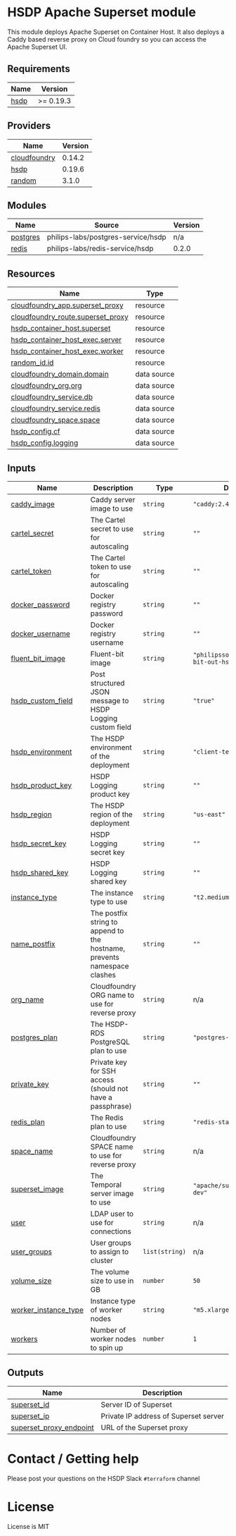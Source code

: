 # HSDP Apache Superset module

This module deploys Apache Superset on Container Host. It also deploys a Caddy based reverse proxy on Cloud foundry so you can access
the Apache Superset UI.

<!--- BEGIN_TF_DOCS --->
## Requirements

| Name | Version |
|------|---------|
| <a name="requirement_hsdp"></a> [hsdp](#requirement\_hsdp) | >= 0.19.3 |

## Providers

| Name | Version |
|------|---------|
| <a name="provider_cloudfoundry"></a> [cloudfoundry](#provider\_cloudfoundry) | 0.14.2 |
| <a name="provider_hsdp"></a> [hsdp](#provider\_hsdp) | 0.19.6 |
| <a name="provider_random"></a> [random](#provider\_random) | 3.1.0 |

## Modules

| Name | Source | Version |
|------|--------|---------|
| <a name="module_postgres"></a> [postgres](#module\_postgres) | philips-labs/postgres-service/hsdp | n/a |
| <a name="module_redis"></a> [redis](#module\_redis) | philips-labs/redis-service/hsdp | 0.2.0 |

## Resources

| Name | Type |
|------|------|
| [cloudfoundry_app.superset_proxy](https://registry.terraform.io/providers/cloudfoundry-community/cloudfoundry/latest/docs/resources/app) | resource |
| [cloudfoundry_route.superset_proxy](https://registry.terraform.io/providers/cloudfoundry-community/cloudfoundry/latest/docs/resources/route) | resource |
| [hsdp_container_host.superset](https://registry.terraform.io/providers/philips-software/hsdp/latest/docs/resources/container_host) | resource |
| [hsdp_container_host_exec.server](https://registry.terraform.io/providers/philips-software/hsdp/latest/docs/resources/container_host_exec) | resource |
| [hsdp_container_host_exec.worker](https://registry.terraform.io/providers/philips-software/hsdp/latest/docs/resources/container_host_exec) | resource |
| [random_id.id](https://registry.terraform.io/providers/random/latest/docs/resources/id) | resource |
| [cloudfoundry_domain.domain](https://registry.terraform.io/providers/cloudfoundry-community/cloudfoundry/latest/docs/data-sources/domain) | data source |
| [cloudfoundry_org.org](https://registry.terraform.io/providers/cloudfoundry-community/cloudfoundry/latest/docs/data-sources/org) | data source |
| [cloudfoundry_service.db](https://registry.terraform.io/providers/cloudfoundry-community/cloudfoundry/latest/docs/data-sources/service) | data source |
| [cloudfoundry_service.redis](https://registry.terraform.io/providers/cloudfoundry-community/cloudfoundry/latest/docs/data-sources/service) | data source |
| [cloudfoundry_space.space](https://registry.terraform.io/providers/cloudfoundry-community/cloudfoundry/latest/docs/data-sources/space) | data source |
| [hsdp_config.cf](https://registry.terraform.io/providers/philips-software/hsdp/latest/docs/data-sources/config) | data source |
| [hsdp_config.logging](https://registry.terraform.io/providers/philips-software/hsdp/latest/docs/data-sources/config) | data source |

## Inputs

| Name | Description | Type | Default | Required |
|------|-------------|------|---------|:--------:|
| <a name="input_caddy_image"></a> [caddy\_image](#input\_caddy\_image) | Caddy server image to use | `string` | `"caddy:2.4.5"` | no |
| <a name="input_cartel_secret"></a> [cartel\_secret](#input\_cartel\_secret) | The Cartel secret to use for autoscaling | `string` | `""` | no |
| <a name="input_cartel_token"></a> [cartel\_token](#input\_cartel\_token) | The Cartel token to use for autoscaling | `string` | `""` | no |
| <a name="input_docker_password"></a> [docker\_password](#input\_docker\_password) | Docker registry password | `string` | `""` | no |
| <a name="input_docker_username"></a> [docker\_username](#input\_docker\_username) | Docker registry username | `string` | `""` | no |
| <a name="input_fluent_bit_image"></a> [fluent\_bit\_image](#input\_fluent\_bit\_image) | Fluent-bit image | `string` | `"philipssoftware/fluent-bit-out-hsdp:latest"` | no |
| <a name="input_hsdp_custom_field"></a> [hsdp\_custom\_field](#input\_hsdp\_custom\_field) | Post structured JSON message to HSDP Logging custom field | `string` | `"true"` | no |
| <a name="input_hsdp_environment"></a> [hsdp\_environment](#input\_hsdp\_environment) | The HSDP environment of the deployment | `string` | `"client-test"` | no |
| <a name="input_hsdp_product_key"></a> [hsdp\_product\_key](#input\_hsdp\_product\_key) | HSDP Logging product key | `string` | `""` | no |
| <a name="input_hsdp_region"></a> [hsdp\_region](#input\_hsdp\_region) | The HSDP region of the deployment | `string` | `"us-east"` | no |
| <a name="input_hsdp_secret_key"></a> [hsdp\_secret\_key](#input\_hsdp\_secret\_key) | HSDP Logging secret key | `string` | `""` | no |
| <a name="input_hsdp_shared_key"></a> [hsdp\_shared\_key](#input\_hsdp\_shared\_key) | HSDP Logging shared key | `string` | `""` | no |
| <a name="input_instance_type"></a> [instance\_type](#input\_instance\_type) | The instance type to use | `string` | `"t2.medium"` | no |
| <a name="input_name_postfix"></a> [name\_postfix](#input\_name\_postfix) | The postfix string to append to the hostname, prevents namespace clashes | `string` | `""` | no |
| <a name="input_org_name"></a> [org\_name](#input\_org\_name) | Cloudfoundry ORG name to use for reverse proxy | `string` | n/a | yes |
| <a name="input_postgres_plan"></a> [postgres\_plan](#input\_postgres\_plan) | The HSDP-RDS PostgreSQL plan to use | `string` | `"postgres-medium-dev"` | no |
| <a name="input_private_key"></a> [private\_key](#input\_private\_key) | Private key for SSH access (should not have a passphrase) | `string` | `""` | no |
| <a name="input_redis_plan"></a> [redis\_plan](#input\_redis\_plan) | The Redis plan to use | `string` | `"redis-standalone"` | no |
| <a name="input_space_name"></a> [space\_name](#input\_space\_name) | Cloudfoundry SPACE name to use for reverse proxy | `string` | n/a | yes |
| <a name="input_superset_image"></a> [superset\_image](#input\_superset\_image) | The Temporal server image to use | `string` | `"apache/superset:latest-dev"` | no |
| <a name="input_user"></a> [user](#input\_user) | LDAP user to use for connections | `string` | n/a | yes |
| <a name="input_user_groups"></a> [user\_groups](#input\_user\_groups) | User groups to assign to cluster | `list(string)` | n/a | yes |
| <a name="input_volume_size"></a> [volume\_size](#input\_volume\_size) | The volume size to use in GB | `number` | `50` | no |
| <a name="input_worker_instance_type"></a> [worker\_instance\_type](#input\_worker\_instance\_type) | Instance type of worker nodes | `string` | `"m5.xlarge"` | no |
| <a name="input_workers"></a> [workers](#input\_workers) | Number of worker nodes to spin up | `number` | `1` | no |

## Outputs

| Name | Description |
|------|-------------|
| <a name="output_superset_id"></a> [superset\_id](#output\_superset\_id) | Server ID of Superset |
| <a name="output_superset_ip"></a> [superset\_ip](#output\_superset\_ip) | Private IP address of Superset server |
| <a name="output_superset_proxy_endpoint"></a> [superset\_proxy\_endpoint](#output\_superset\_proxy\_endpoint) | URL of the Superset proxy |

<!--- END_TF_DOCS --->

# Contact / Getting help

Please post your questions on the HSDP Slack `#terraform` channel

# License

License is MIT
